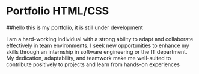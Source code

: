 # Portfolio HTML/CSS
##hello this is my portfolio, it is still under development

I am a hard-working individual with a strong ability to adapt and collaborate effectively in team environments. I seek new opportunities to enhance my skills through an internship in software engineering or the IT department. My dedication, adaptability, and teamwork make me well-suited to contribute positively to projects and learn from hands-on experiences
